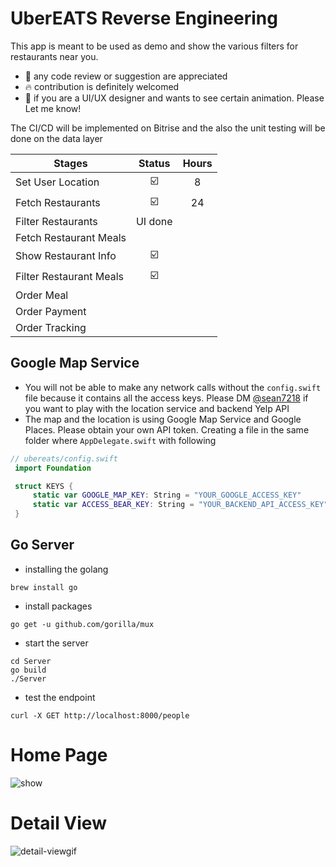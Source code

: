 # UberEATS Reverse Engineering
This app is meant to be used as demo and show the various filters for restaurants near you. 

- :bow: any code review or suggestion are appreciated
- :fire: contribution is definitely welcomed
- :raised_hands: if you are a UI/UX designer and wants to see certain animation. Please Let me know!

The CI/CD will be implemented on Bitrise and the also the unit testing will be done on the data layer

| Stages                  | Status                          |  Hours |
| ----------------------- |:-------------------------------:| :-----:|
| Set User Location       |:ballot_box_with_check:          | 8      |
| Fetch Restaurants       |:ballot_box_with_check:          | 24     |
| Filter Restaurants      | UI done                         |        |
| Fetch Restaurant Meals  |                                 |        |
| Show Restaurant Info    | :ballot_box_with_check:         |        |
| Filter Restaurant Meals | :ballot_box_with_check:         |        |
| Order Meal              |                                 |        |
| Order Payment           |                                 |        |
| Order Tracking          |                                 |        |

## Google Map Service 
- You will not be able to make any network calls without the `config.swift` file because it contains all the access keys. Please DM [@sean7218](https://twitter/sean7218) if you want to play with the location service and backend Yelp API
- The map and the location is using Google Map Service and Google Places. Please obtain your own API token. Creating a file in the same folder where `AppDelegate.swift` with following
```swift
// ubereats/config.swift
 import Foundation

 struct KEYS {
     static var GOOGLE_MAP_KEY: String = "YOUR_GOOGLE_ACCESS_KEY"
     static var ACCESS_BEAR_KEY: String = "YOUR_BACKEND_API_ACCESS_KEY"
 }
 ```

## Go Server
- installing the golang
```
brew install go
```

- install packages
```
go get -u github.com/gorilla/mux
```
- start the server
```
cd Server
go build
./Server
```
- test the endpoint
```
curl -X GET http://localhost:8000/people
```

# Home Page
![show](https://s3.us-east-2.amazonaws.com/stacker-s3-img/iPhone-X_MockUp.gif)

# Detail View
![detail-viewgif](https://user-images.githubusercontent.com/18454151/43378304-059d4f7e-9394-11e8-85b8-7aefb9896e65.gif)
